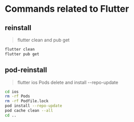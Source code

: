 # Commands related to Flutter

## reinstall

> flutter clean and pub get

```sh
flutter clean
flutter pub get
```

## pod-reinstall

> flutter ios Pods delete and install --repo-update

```sh
cd ios
rm -rf Pods
rm -rf Podfile.lock
pod install --repo-update
pod cache clean --all
cd ..
```
